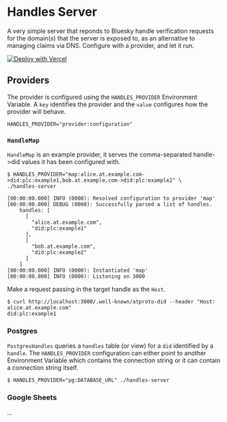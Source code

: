 # Handles Server

A very simple server that reponds to Bluesky handle verification requests for
the domain(s) that the server is exposed to, as an alternative to managing
claims via DNS. Configure with a provider, and let it run.

[![Deploy with Vercel](https://vercel.com/button)](https://vercel.com/new/clone?repository-url=https%3A%2F%2Fgithub.com%2Fshrink-inc%2Fhandles-server&env=HANDLES_PROVIDER)

## Providers

The provider is configured using the `HANDLES_PROVIDER` Environment Variable. A
`key` identifies the provider and the `value` configures how the provider will
behave.

```shell
HANDLES_PROVIDER="provider:configuration"
```

### `HandleMap`

`HandleMap` is an example provider, it serves the comma-separated handle->did
values it has been configured with.

```shell
$ HANDLES_PROVIDER="map:alice.at.example.com->did:plc:example1,bob.at.example.com->did:plc:example2" \
./handles-server

[00:00:00.000] INFO (0000): Resolved configuration to provider 'map'
[00:00:00.000] DEBUG (0000): Successfully parsed a list of handles.
    handles: [
      [
        "alice.at.example.com",
        "did:plc:example1"
      ],
      [
        "bob.at.example.com",
        "did:plc:example2"
      ]
    ]
[00:00:00.000] INFO (0000): Instantiated 'map'
[00:00:00.000] INFO (0000): Listening on 3000
```

Make a request passing in the target handle as the `Host`.

```shell
$ curl http://localhost:3000/.well-known/atproto-did --header "Host: alice.at.example.com"
did:plc:example1
```

### Postgres

`PostgresHandles` queries a `handles` table (or view) for a `did` identified by
a `handle`. The `HANDLES_PROVIDER` configuration can either point to another
Environment Variable which contains the connection string or it can contain a
connection string itself.

```shell
$ HANDLES_PROVIDER="pg:DATABASE_URL" ./handles-server
```

### Google Sheets

...
